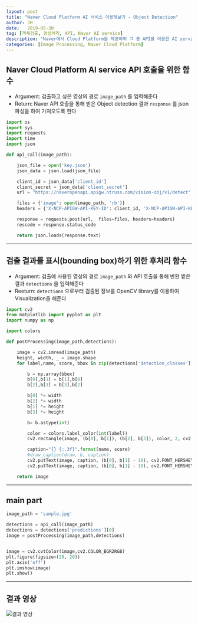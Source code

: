 ```yaml
---
layout: post
title: "Naver Cloud Platform AI 서비스 이용해보기 - Object Detection"
author: JH
date:   2019-05-30
tag: [객체검출, 영상처리, API, Naver AI service]
description: "Naver에서 Cloud Platform을 제공하며 그 중 API를 이용한 AI service가 있다. 네이버의 풍부한(?) 데이터를 기반으로 제공되는 객체 검출 서비스를 한 번 적용시켜보자."
categories: [Image Processing, Naver Cloud Platform]
---
```


## Naver Cloud Platform AI service API 호출을 위한 함수
- Argument: 검출하고 싶은 영상의 경로 `image_path` 를 입력해준다
- Return: Naver API 호출을 통해 받은 Object detection 결과 `response` 를 json 파싱을 하여 가져오도록 한다


```python
import os
import sys
import requests
import time
import json

def api_call(image_path):

    json_file = open('key.json')
    json_data = json.load(json_file)

    client_id = json_data['client_id']
    client_secret = json_data['client_secret']
    url = "https://naveropenapi.apigw.ntruss.com/vision-obj/v1/detect"

    files = {'image': open(image_path, 'rb')}
    headers = {'X-NCP-APIGW-API-KEY-ID': client_id, 'X-NCP-APIGW-API-KEY': client_secret }

    response = requests.post(url,  files=files, headers=headers)
    rescode = response.status_code

    return json.loads(response.text)
```
---


## 검출 결과를 표시(bounding box)하기 위한 후처리 함수
- Argument: 검출에 사용된 영상의 경로 `image_path` 와 API 호출을 통해 반환 받은 결과 `detections` 을 입력해준다
- Reeturn: `detections` 으로부터 검출된 정보를 OpenCV library를 이용하여 Visualization을 해준다


```python
import cv2
from matplotlib import pyplot as plt
import numpy as np

import colors

def postProcessing(image_path,detections):

    image = cv2.imread(image_path)
    height, width, _ = image.shape
    for label,name, score, bbox in zip(detections['detection_classes'],detections['detection_names'],detections['detection_scores'],detections['detection_boxes']):

        b = np.array(bbox)
        b[0],b[1] = b[1],b[0]
        b[2],b[3] = b[3],b[2]

        b[0] *= width
        b[2] *= width
        b[1] *= height
        b[3] *= height

        b= b.astype(int)

        color = colors.label_color(int(label))
        cv2.rectangle(image, (b[0], b[1]), (b[2], b[3]), color, 2, cv2.LINE_AA)

        caption="{} {:.3f}".format(name, score)
        #draw_caption(draw, b, caption)
        cv2.putText(image, caption, (b[0], b[1] - 10), cv2.FONT_HERSHEY_PLAIN, 1, (0, 0, 0), 2)
        cv2.putText(image, caption, (b[0], b[1] - 10), cv2.FONT_HERSHEY_PLAIN, 1, (255, 255, 255), 1)

    return image
```
---

## main part


```Python
image_path = 'sample.jpg'

detections = api_call(image_path)
detections = detections['predictions'][0]
image = postProcessing(image_path,detections)


image = cv2.cvtColor(image,cv2.COLOR_BGR2RGB)
plt.figure(figsize=(20, 20))
plt.axis('off')
plt.imshow(image)
plt.show()
```
---

## 결과 영상
![결과 영상](https://user-images.githubusercontent.com/2151950/58641755-c0585d80-8336-11e9-835c-0e39ad628c99.jpg)
